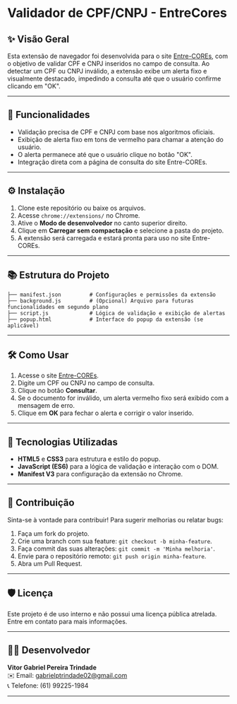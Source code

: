# Validador de CPF/CNPJ - EntreCores

## ✨ Visão Geral
Esta extensão de navegador foi desenvolvida para o site [Entre-COREs](https://entrecores.confere.org.br/), com o objetivo de validar CPF e CNPJ inseridos no campo de consulta. Ao detectar um CPF ou CNPJ inválido, a extensão exibe um alerta fixo e visualmente destacado, impedindo a consulta até que o usuário confirme clicando em "OK".

---

## 📝 Funcionalidades
- Validação precisa de CPF e CNPJ com base nos algoritmos oficiais.
- Exibição de alerta fixo em tons de vermelho para chamar a atenção do usuário.
- O alerta permanece até que o usuário clique no botão "OK".
- Integração direta com a página de consulta do site Entre-COREs.

---

## ⚙️ Instalação
1. Clone este repositório ou baixe os arquivos.
2. Acesse `chrome://extensions/` no Chrome.
3. Ative o **Modo de desenvolvedor** no canto superior direito.
4. Clique em **Carregar sem compactação** e selecione a pasta do projeto.
5. A extensão será carregada e estará pronta para uso no site Entre-COREs.

---

## 📚 Estrutura do Projeto
```
├── manifest.json         # Configurações e permissões da extensão
├── background.js         # (Opcional) Arquivo para futuras funcionalidades em segundo plano
├── script.js             # Lógica de validação e exibição de alertas
├── popup.html            # Interface do popup da extensão (se aplicável)
```

---

## 🛠️ Como Usar
1. Acesse o site [Entre-COREs](https://entrecores.confere.org.br/).
2. Digite um CPF ou CNPJ no campo de consulta.
3. Clique no botão **Consultar**.
4. Se o documento for inválido, um alerta vermelho fixo será exibido com a mensagem de erro.
5. Clique em **OK** para fechar o alerta e corrigir o valor inserido.

---

## 🔧 Tecnologias Utilizadas
- **HTML5** e **CSS3** para estrutura e estilo do popup.
- **JavaScript (ES6)** para a lógica de validação e interação com o DOM.
- **Manifest V3** para configuração da extensão no Chrome.

---

## 💪 Contribuição
Sinta-se à vontade para contribuir! Para sugerir melhorias ou relatar bugs:
1. Faça um fork do projeto.
2. Crie uma branch com sua feature: `git checkout -b minha-feature`.
3. Faça commit das suas alterações: `git commit -m 'Minha melhoria'`.
4. Envie para o repositório remoto: `git push origin minha-feature`.
5. Abra um Pull Request.

---

## 🛡️ Licença
Este projeto é de uso interno e não possui uma licença pública atrelada. Entre em contato para mais informações.

---

## 👨‍💻 Desenvolvedor
**Vitor Gabriel Pereira Trindade**  
✉️ Email: gabrielptrindade02@gmail.com  
📞 Telefone: (61) 99225-1984  

---

